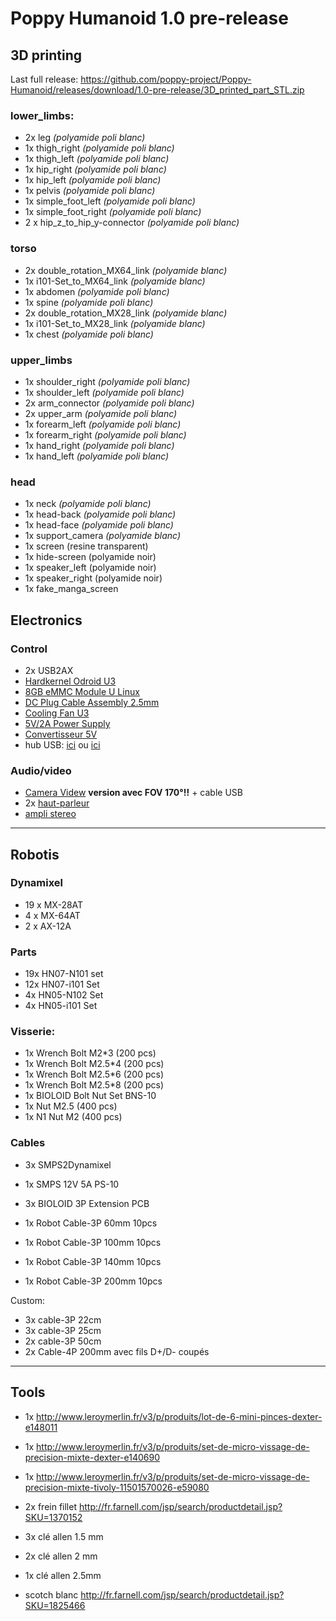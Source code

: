 # Poppy Humanoid 1.0 pre-release

## 3D printing

Last full release:  https://github.com/poppy-project/Poppy-Humanoid/releases/download/1.0-pre-release/3D_printed_part_STL.zip

### lower_limbs:
- 2x leg *(polyamide poli blanc)*
- 1x thigh_right *(polyamide poli blanc)*
- 1x thigh_left *(polyamide poli blanc)*
- 1x hip_right *(polyamide poli blanc)*
- 1x hip_left *(polyamide poli blanc)*
- 1x pelvis *(polyamide poli blanc)*
- 1x simple_foot_left *(polyamide poli blanc)*
- 1x simple_foot_right *(polyamide poli blanc)*
- 2 x hip_z_to_hip_y-connector *(polyamide poli blanc)*

### torso
- 2x double_rotation_MX64_link *(polyamide blanc)*
- 1x i101-Set_to_MX64_link *(polyamide blanc)*
- 1x abdomen *(polyamide poli blanc)*
- 1x spine *(polyamide poli blanc)*
- 2x double_rotation_MX28_link *(polyamide blanc)*
- 1x i101-Set_to_MX28_link *(polyamide blanc)*
- 1x chest *(polyamide poli blanc)*

### upper_limbs
- 1x shoulder_right *(polyamide poli blanc)*
- 1x shoulder_left *(polyamide poli blanc)*
- 2x arm_connector *(polyamide poli blanc)*
- 2x upper_arm *(polyamide poli blanc)*
- 1x forearm_left *(polyamide poli blanc)*
- 1x forearm_right *(polyamide poli blanc)*
- 1x hand_right *(polyamide poli blanc)*
- 1x hand_left *(polyamide poli blanc)*

### head
- 1x neck  *(polyamide poli blanc)*
- 1x head-back *(polyamide poli blanc)*
- 1x head-face *(polyamide poli blanc)*
- 1x support_camera *(polyamide blanc)*
- 1x screen (resine transparent)
- 1x hide-screen (polyamide noir)
- 1x speaker_left (polyamide noir)
- 1x speaker_right (polyamide noir)
- 1x fake_manga_screen


## Electronics

### Control
- 2x USB2AX
- [Hardkernel Odroid U3][1]
- [8GB eMMC Module U Linux][2]
- [DC Plug Cable Assembly 2.5mm][3]
- [Cooling Fan U3][4]
- [5V/2A Power Supply][5]
- [Convertisseur 5V][6]
- hub USB: [ici][7] ou [ici][8]

### Audio/video
- [Camera Videw][9] **version avec FOV 170°!!** + cable USB
- 2x [haut-parleur][10]
- [ampli stereo][11]


----------


## Robotis

### Dynamixel
 - 19 x MX-28AT
 -  4 x MX-64AT
 -  2 x AX-12A

### Parts
- 19x HN07-N101 set
- 12x HN07-i101 Set
- 4x HN05-N102 Set
- 4x HN05-i101 Set

### Visserie:
- 1x  Wrench Bolt M2*3 (200 pcs)
- 1x  Wrench Bolt M2.5*4 (200 pcs)
- 1x Wrench Bolt M2.5*6 (200 pcs)
- 1x Wrench Bolt M2.5*8 (200 pcs)
- 1x BIOLOID Bolt Nut Set BNS-10
- 1x Nut M2.5 (400 pcs)
- 1x N1 Nut M2 (400 pcs)

### Cables
- 3x SMPS2Dynamixel
- 1x SMPS 12V 5A PS-10
- 3x BIOLOID 3P Extension PCB


- 1x Robot Cable-3P 60mm 10pcs
- 1x Robot Cable-3P 100mm 10pcs
- 1x Robot Cable-3P 140mm 10pcs
- 1x Robot Cable-3P 200mm 10pcs

Custom:
- 3x cable-3P 22cm
- 3x cable-3P 25cm
- 2x cable-3P 50cm
- 2x Cable-4P 200mm avec fils D+/D- coupés

----------


## Tools

- 1x http://www.leroymerlin.fr/v3/p/produits/lot-de-6-mini-pinces-dexter-e148011
- 1x http://www.leroymerlin.fr/v3/p/produits/set-de-micro-vissage-de-precision-mixte-dexter-e140690
- 1x http://www.leroymerlin.fr/v3/p/produits/set-de-micro-vissage-de-precision-mixte-tivoly-11501570026-e59080
- 2x frein fillet http://fr.farnell.com/jsp/search/productdetail.jsp?SKU=1370152
- 3x clé allen 1.5 mm
- 2x clé allen 2 mm
- 1x clé allen 2.5mm
- scotch blanc http://fr.farnell.com/jsp/search/productdetail.jsp?SKU=1825466


  [1]: http://www.hardkernel.com/main/products/prdt_info.php?g_code=G138745696275
  [2]: http://www.hardkernel.com/main/products/prdt_info.php?g_code=G138749987644
  [3]: http://www.hardkernel.com/main/products/prdt_info.php?g_code=G138960965859
  [4]: http://%20http://www.hardkernel.com/main/products/prdt_info.php?g_code=G138760358261
  [5]: http://www.hardkernel.com/main/products/prdt_info.php?g_code=G134111972476
  [6]: http://www.adafruit.com/product/1385
  [7]: http://%20http://www.pixmania.fr/hub-usb/abix-hub-4-ports-usb-2-0-croix-noire/19265194-a.html
  [8]: http://www.amazon.fr/gp/product/B003NF0MSE?psc=1&redirect=true&ref_=oh_aui_detailpage_o02_s00
  [9]: http://szsjd.en.alibaba.com/productgrouplist-212558669/usb_web_camera_module.html
  [10]: http://fr.farnell.com/jsp/search/productdetail.jsp?SKU=1675524
  [11]: http://www.adafruit.com/products/987
